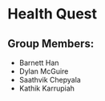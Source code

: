 # Health Quest

## Group Members:
- Barnett Han
- Dylan McGuire
- Saathvik Chepyala
- Kathik Karrupiah
